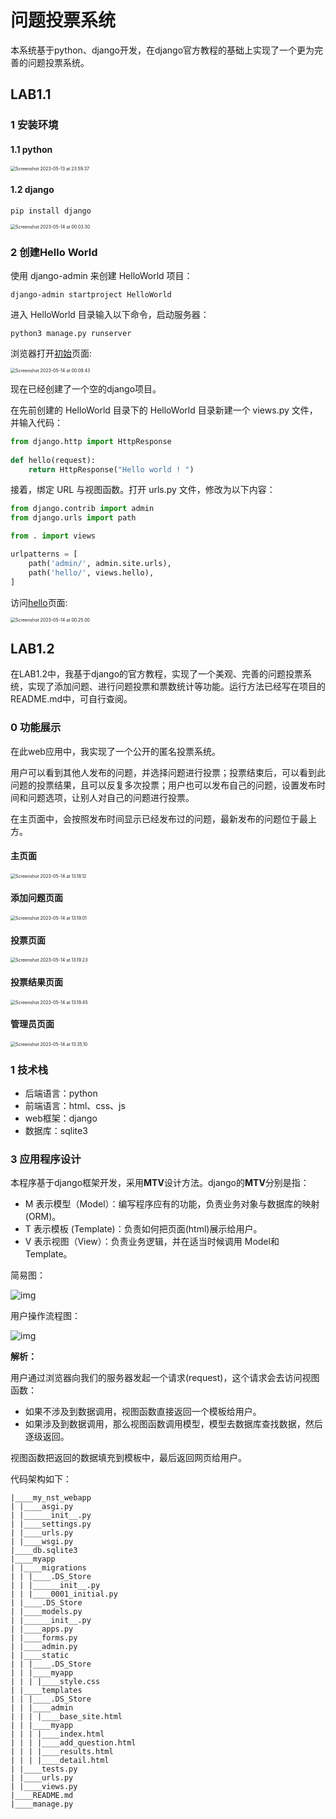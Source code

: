 # 问题投票系统

本系统基于python、django开发，在django官方教程的基础上实现了一个更为完善的问题投票系统。

## LAB1.1

### 1 安装环境

#### 1.1 python

<img src="/Users/yujie/Library/Application Support/typora-user-images/Screenshot 2023-05-13 at 23.59.37.png" alt="Screenshot 2023-05-13 at 23.59.37" style="zoom:50%;" />

#### 1.2 django

```shell
pip install django
```

<img src="/Users/yujie/Library/Application Support/typora-user-images/Screenshot 2023-05-14 at 00.03.30.png" alt="Screenshot 2023-05-14 at 00.03.30" style="zoom: 50%;" />

### 2 创建Hello World

使用 django-admin 来创建 HelloWorld 项目：

```shell
django-admin startproject HelloWorld
```

进入 HelloWorld 目录输入以下命令，启动服务器：

```shell
python3 manage.py runserver
```

浏览器打开[初始](http://127.0.0.1:8000)页面:

<img src="/Users/yujie/Library/Application Support/typora-user-images/Screenshot 2023-05-14 at 00.09.43.png" alt="Screenshot 2023-05-14 at 00.09.43" style="zoom: 50%;" />

现在已经创建了一个空的django项目。

在先前创建的 HelloWorld 目录下的 HelloWorld 目录新建一个 views.py 文件，并输入代码：

```python
from django.http import HttpResponse
 
def hello(request):
    return HttpResponse("Hello world ! ")
```

接着，绑定 URL 与视图函数。打开 urls.py 文件，修改为以下内容：

```python
from django.contrib import admin
from django.urls import path

from . import views

urlpatterns = [
    path('admin/', admin.site.urls),
    path('hello/', views.hello),
]
```

访问[hello](http://127.0.0.1:8000/hello/)页面:

<img src="/Users/yujie/Library/Application Support/typora-user-images/Screenshot 2023-05-14 at 00.25.00.png" alt="Screenshot 2023-05-14 at 00.25.00" style="zoom:50%;" />

## LAB1.2

在LAB1.2中，我基于django的官方教程，实现了一个美观、完善的问题投票系统，实现了添加问题、进行问题投票和票数统计等功能。运行方法已经写在项目的README.md中，可自行查阅。

### 0 功能展示

在此web应用中，我实现了一个公开的匿名投票系统。

用户可以看到其他人发布的问题，并选择问题进行投票；投票结束后，可以看到此问题的投票结果，且可以反复多次投票；用户也可以发布自己的问题，设置发布时间和问题选项，让别人对自己的问题进行投票。

在主页面中，会按照发布时间显示已经发布过的问题，最新发布的问题位于最上方。

#### 主页面

<img src="/Users/yujie/Library/Application Support/typora-user-images/Screenshot 2023-05-14 at 13.18.12.png" alt="Screenshot 2023-05-14 at 13.18.12" style="zoom:50%;" />

#### 添加问题页面

<img src="/Users/yujie/Library/Application Support/typora-user-images/Screenshot 2023-05-14 at 13.19.01.png" alt="Screenshot 2023-05-14 at 13.19.01" style="zoom:50%;" />

#### 投票页面

<img src="/Users/yujie/Library/Application Support/typora-user-images/Screenshot 2023-05-14 at 13.19.23.png" alt="Screenshot 2023-05-14 at 13.19.23" style="zoom:50%;" />

#### 投票结果页面

<img src="/Users/yujie/Library/Application Support/typora-user-images/Screenshot 2023-05-14 at 13.19.45.png" alt="Screenshot 2023-05-14 at 13.19.45" style="zoom:50%;" />



#### 管理员页面

<img src="/Users/yujie/Library/Application Support/typora-user-images/Screenshot 2023-05-14 at 13.35.10.png" alt="Screenshot 2023-05-14 at 13.35.10" style="zoom:50%;" />

### 1 技术栈

- 后端语言：python
- 前端语言：html、css、js
- web框架：django
- 数据库：sqlite3

### 3 应用程序设计

本程序基于django框架开发，采用**MTV**设计方法。django的**MTV**分别是指：

- M 表示模型（Model）：编写程序应有的功能，负责业务对象与数据库的映射(ORM)。
- T 表示模板 (Template)：负责如何把页面(html)展示给用户。
- V 表示视图（View）：负责业务逻辑，并在适当时候调用 Model和 Template。

简易图：

![img](https://www.runoob.com/wp-content/uploads/2020/05/MTV-Diagram.png)

用户操作流程图：

![img](https://www.runoob.com/wp-content/uploads/2020/05/1589777036-2760-fs1oSv4dOWAwC5yW.png)

**解析：**

用户通过浏览器向我们的服务器发起一个请求(request)，这个请求会去访问视图函数：

- 如果不涉及到数据调用，视图函数直接返回一个模板给用户。
- 如果涉及到数据调用，那么视图函数调用模型，模型去数据库查找数据，然后逐级返回。

视图函数把返回的数据填充到模板中，最后返回网页给用户。

代码架构如下：

```shell
|____my_nst_webapp
| |____asgi.py
| |______init__.py
| |____settings.py
| |____urls.py
| |____wsgi.py
|____db.sqlite3
|____myapp
| |____migrations
| | |____.DS_Store
| | |______init__.py
| | |____0001_initial.py
| |____.DS_Store
| |____models.py
| |______init__.py
| |____apps.py
| |____forms.py
| |____admin.py
| |____static
| | |____.DS_Store
| | |____myapp
| | | |____style.css
| |____templates
| | |____.DS_Store
| | |____admin
| | | |____base_site.html
| | |____myapp
| | | |____index.html
| | | |____add_question.html
| | | |____results.html
| | | |____detail.html
| |____tests.py
| |____urls.py
| |____views.py
|____README.md
|____manage.py
```

